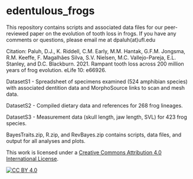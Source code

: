 # edentulous_frogs
This repository contains scripts and associated data files for our peer-reviewed paper on the evolution of tooth loss in frogs. If you have any comments or questions, please email me at dpaluh(at)ufl.edu

Citation: Paluh, D.J., K. Riddell, C.M. Early, M.M. Hantak, G.F.M. Jongsma, R.M. Keeffe, F. Magalhães Silva, S.V. Nielsen, M.C. Vallejo-Pareja, E.L. Stanley, and D.C. Blackburn. 2021. Rampant tooth loss across 200 million years of frog evolution. eLife 10: e66926.

DatasetS1 - Spreadsheet of specimens examined (524 amphibian species) with associated dentition data and MorphoSource links to scan and mesh data.

DatasetS2 - Compiled dietary data and references for 268 frog lineages.

DatasetS3 - Measurement data (skull length, jaw length, SVL) for 423 frog species.

BayesTraits.zip, R.zip, and RevBayes.zip contains scripts, data files, and output for all analyses and plots. 


This work is licensed under a
[Creative Commons Attribution 4.0 International License][cc-by].

[![CC BY 4.0][cc-by-image]][cc-by]

[cc-by]: http://creativecommons.org/licenses/by/4.0/
[cc-by-image]: https://i.creativecommons.org/l/by/4.0/88x31.png
[cc-by-shield]: https://img.shields.io/badge/License-CC%20BY%204.0-lightgrey.svg
